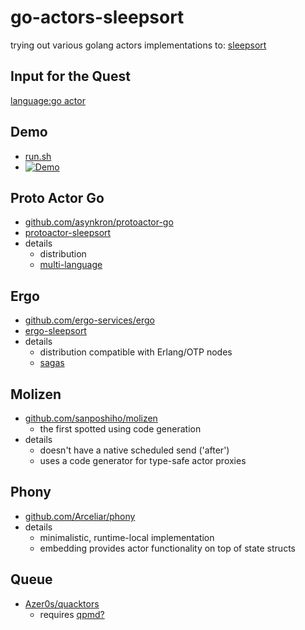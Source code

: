 # go-actors-sleepsort

 trying out various golang actors implementations to: [sleepsort](https://rosettacode.org/wiki/Sorting_algorithms/Sleep_sort#Go)

## Input for the Quest

 [language:go actor](https://github.com/search?q=language%3Ago+actor)

## Demo

- [run.sh](run.sh)
- [![Demo](https://github.com/d-led/go-actors-sleepsort/actions/workflows/demo.yml/badge.svg)](https://github.com/d-led/go-actors-sleepsort/actions/workflows/demo.yml)

## Proto Actor Go

- [github.com/asynkron/protoactor-go](https://github.com/asynkron/protoactor-go)
- [protoactor-sleepsort](protoactor-sleepsort)
- details
  - distribution
  - [multi-language](https://github.com/asynkron)

## Ergo

- [github.com/ergo-services/ergo](https://github.com/ergo-services/ergo)
- [ergo-sleepsort](ergo-sleepsort)
- details
  - distribution compatible with Erlang/OTP nodes
  - [sagas](https://github.com/ergo-services/ergo/tree/master/examples/gensaga)

## Molizen

- [github.com/sanposhiho/molizen](https://github.com/sanposhiho/molizen)
  - the first spotted using code generation
- details
  - doesn't have a native scheduled send ('after')
  - uses a code generator for type-safe actor proxies

## Phony

- [github.com/Arceliar/phony](https://github.com/Arceliar/phony)
- details
  - minimalistic, runtime-local implementation
  - embedding provides actor functionality on top of state structs

## Queue

- [Azer0s/quacktors](https://github.com/Azer0s/quacktors)
  - requires [qpmd?](https://github.com/Azer0s/qpmd)

